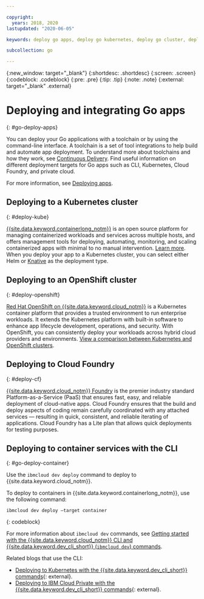 ```yaml
---

copyright:
  years: 2018, 2020
lastupdated: "2020-06-05"

keywords: deploy go apps, deploy go kubernetes, deploy go cluster, deploy go cli, deploy go cloud foundry

subcollection: go

---
```


{:new_window: target="_blank"}
{:shortdesc: .shortdesc}
{:screen: .screen}
{:codeblock: .codeblock}
{:pre: .pre}
{:tip: .tip}
{:note: .note}
{:external: target="_blank" .external}

# Deploying and integrating Go apps
{: #go-deploy-apps}

You can deploy your Go applications with a toolchain or by using the command-line interface. A toolchain is a set of tool integrations to help build and automate app deployment. To understand more about toolchains and how they work, see [Continuous Delivery](/docs/services/ContinuousDelivery?topic=ContinuousDelivery-getting-started). Find useful information on different deployment targets for Go apps such as CLI, Kubernetes, Cloud Foundry, and private cloud.

For more information, see [Deploying apps](/docs/apps?topic=apps-deploying-apps).

## Deploying to a Kubernetes cluster
{: #deploy-kube}

[{{site.data.keyword.containerlong_notm}}](/docs/containers?topic=containers-getting-started) is an open source platform for managing containerized workloads and services across multiple hosts, and offers management tools for deploying, automating, monitoring, and scaling containerized apps with minimal to no manual intervention. [Learn more](https://www.ibm.com/cloud/learn/kubernetes). When you deploy your app to a Kubernetes cluster, you can select either Helm or [Knative](/docs/containers?topic=containers-serverless-apps-knative) as the deployment type.

## Deploying to an OpenShift cluster
{: #deploy-openshift}

[Red Hat OpenShift on {{site.data.keyword.cloud_notm}}](/docs/openshift?topic=openshift-getting-started) is a Kubernetes container platform that provides a trusted environment to run enterprise workloads. It extends the Kubernetes platform with built-in software to enhance app lifecycle development, operations, and security. With OpenShift, you can consistently deploy your workloads across hybrid cloud providers and environments. [View a comparison between Kubernetes and OpenShift clusters](https://cloud.ibm.com/docs/openshift?topic=openshift-cs_ov#openshift_kubernetes).

## Deploying to Cloud Foundry
{: #deploy-cf}

[{{site.data.keyword.cloud_notm}} Foundry](/docs/cloud-foundry-public?topic=cloud-foundry-public-getting-started) is the premier industry standard Platform-as-a-Service (PaaS) that ensures fast, easy, and reliable deployment of cloud-native apps. Cloud Foundry ensures that the build and deploy aspects of coding remain carefully coordinated with any attached services — resulting in quick, consistent, and reliable iterating of applications. Cloud Foundry has a Lite plan that allows quick deployments for testing purposes.

## Deploying to container services with the CLI
{: #go-deploy-container}

Use the `ibmcloud dev deploy` command to deploy to {{site.data.keyword.cloud_notm}}. 

To deploy to containers in {{site.data.keyword.containerlong_notm}}, use the following command:
```
ibmcloud dev deploy –target container 
```
{: codeblock}

For more information about `ibmcloud dev` commands, see [Getting started with the {{site.data.keyword.cloud_notm}} CLI and {{site.data.keyword.dev_cli_short}} (`ibmcloud dev`) commands](/docs/cli?topic=cli-getting-started).

Related blogs that use the CLI:
* [Deploying to Kubernetes with the {{site.data.keyword.dev_cli_short}} commands](https://www.ibm.com/blogs/cloud-archive/2017/09/deploying-kubernetes-ibm-cloud-ibm-cloud-developer-tools-cli/){: external}.
* [Deploying to IBM Cloud Private with the {{site.data.keyword.dev_cli_short}} commands](https://www.ibm.com/cloud/blog/deploying-ibm-cloud-private-ibm-cloud-developer-tools-cli){: external}.
